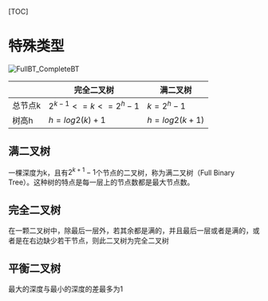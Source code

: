 [TOC]

# 特殊类型
![FullBT_CompleteBT](https://gitee.com/caijingquan/imagebed/raw/master/1602316935_20200212214134751_1028782972.jpg)

|        |      完全二叉树      |   满二叉树    |
| ------ | ------------------ | ------------ |
| 总节点k | $2^{k-1}<=k<=2^h-1$ | $k=2^h-1$    |
| 树高h   | $h=log2(k)+1$       |$h=log2(k+1)$ |

## 满二叉树
一棵深度为k，且有$2^{k+1}-1$个节点的二叉树，称为满二叉树（Full Binary Tree）。这种树的特点是每一层上的节点数都是最大节点数。
## 完全二叉树
在一颗二叉树中，除最后一层外，若其余都是满的，并且最后一层或者是满的，或者是在右边缺少若干节点，则此二叉树为完全二叉树
## 平衡二叉树
最大的深度与最小的深度的差最多为1